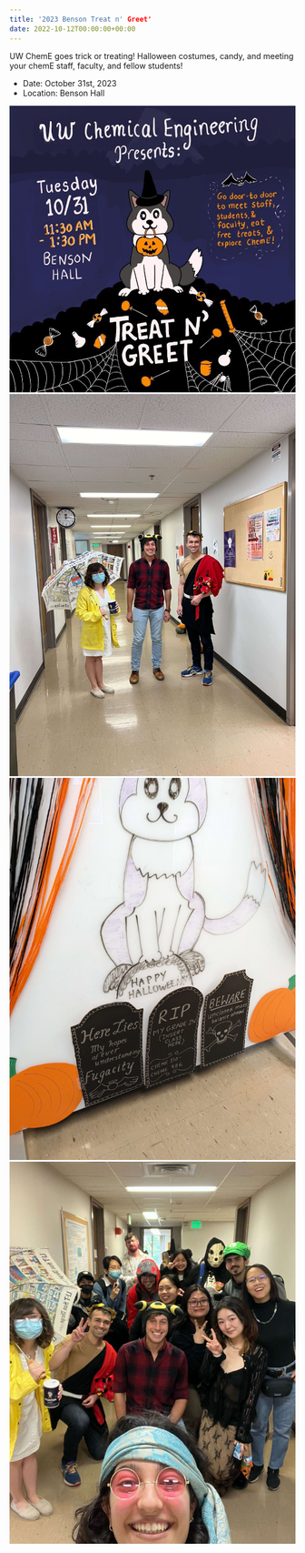 ```yaml
---
title: '2023 Benson Treat n' Greet'
date: 2022-10-12T00:00:00+00:00
---
```


UW ChemE goes trick or treating! Halloween costumes, candy, and meeting your chemE staff, faculty, and fellow students!

- Date: October 31st, 2023
- Location: Benson Hall

![](treat-1.jpg)
![](treat-2.jpg)
![](treat-3.jpg)
![](treat-4.jpg)



